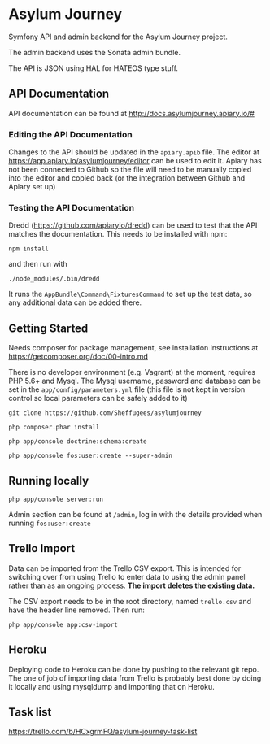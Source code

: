 # Asylum Journey

Symfony API and admin backend for the Asylum Journey project.

The admin backend uses the Sonata admin bundle.

The API is JSON using HAL for HATEOS type stuff. 

## API Documentation

API documentation can be found at http://docs.asylumjourney.apiary.io/#

### Editing the API Documentation

Changes to the API should be updated in the `apiary.apib` file. The editor at https://app.apiary.io/asylumjourney/editor
can be used to edit it. Apiary has not been connected to Github so the file will need to be manually copied into the editor
and copied back (or the integration between Github and Apiary set up)

### Testing the API Documentation

Dredd (https://github.com/apiaryio/dredd) can be used to test that the API matches the documentation. 
This needs to be installed with npm:

```
npm install
```

and then run with 

```
./node_modules/.bin/dredd
```

It runs the `AppBundle\Command\FixturesCommand` to set up the test data, so any additional data can be added there. 

## Getting Started

Needs composer for package management, see installation instructions at https://getcomposer.org/doc/00-intro.md

There is no developer environment (e.g. Vagrant) at the moment, requires PHP 5.6+ and Mysql.
The Mysql username, password and database can be set in the `app/config/parameters.yml` file
(this file is not kept in version control so local parameters can be
 safely added to it)

```
git clone https://github.com/Sheffugees/asylumjourney

php composer.phar install

php app/console doctrine:schema:create

php app/console fos:user:create --super-admin
```

## Running locally

```
php app/console server:run
```

Admin section can be found at `/admin`, log in with the details provided when running `fos:user:create`

## Trello Import

Data can be imported from the Trello CSV export. This is intended for switching over from using Trello 
to enter data to using the admin panel rather than as an ongoing process. **The import deletes the existing
data.**

The CSV export needs to be in the root directory, named `trello.csv` and have the header line removed.
Then run:

```
php app/console app:csv-import
```

## Heroku

Deploying code to Heroku can be done by pushing to the relevant git repo.
The one of job of importing data from Trello is probably best done by doing it locally
and using mysqldump and importing that on Heroku. 

## Task list

https://trello.com/b/HCxgrmFQ/asylum-journey-task-list

